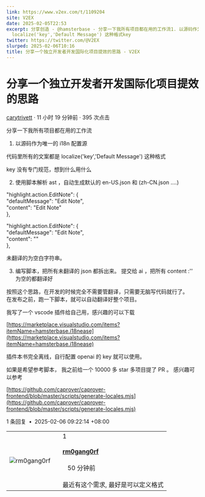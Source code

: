 ```yaml
---
link: https://www.v2ex.com/t/1109204
site: V2EX
date: 2025-02-05T22:53
excerpt: 分享创造 - @hamsterbase - 分享一下我所有项目都在用的工作流1. 以源码作为唯一的 i18n 配置源代码里所有的文案都是
  localize('key','Default Message') 这种格式key
twitter: https://twitter.com/@V2EX
slurped: 2025-02-06T10:16
title: 分享一个独立开发者开发国际化项目提效的思路 - V2EX
---
```

  

# 分享一个独立开发者开发国际化项目提效的思路


[carytrivett](https://github.com/carytrivett) · 11 小时 19 分钟前 · 395 次点击

分享一下我所有项目都在用的工作流  
  
1. 以源码作为唯一的 i18n 配置源  
  
代码里所有的文案都是 localize('key','Default Message') 这种格式  
  
key 没有专门规范，想到什么用什么  
  
  
2. 使用脚本解析 ast ，自动生成默认的 en-US.json 和 (zh-CN.json ....)  
  
"highlight.action.EditNote": {  
"defaultMessage": "Edit Note",  
"content": "Edit Note"  
},  
  
  
"highlight.action.EditNote": {  
"defaultMessage": "Edit Note",  
"content": ""  
},  
  
  
未翻译的为空白字符串。  
  
  
3. 编写脚本，把所有未翻译的 json 都拆出来。 提交给 ai ，把所有 content :'' 为空的都翻译好  
  
  
  
  
按照这个思路，在开发的时候完全不需要管翻译，只需要无脑写代码就行了。  
在发布之前，跑一下脚本，就可以自动翻译好整个项目。  
  
  
  
  
我写了一个 vscode 插件给自己用，感兴趣的可以下载  
  
[https://marketplace.visualstudio.com/items?itemName=hamsterbase.i18nease](https://marketplace.visualstudio.com/items?itemName=hamsterbase.i18nease)  
  
  
插件本书完全离线，自行配置 openai 的 key 就可以使用。  
  
  
  
如果是希望参考脚本， 我之前给一个 10000 多 star 多项目提了 PR 。 感兴趣可以参考  
  
[https://github.com/caprover/caprover-frontend/blob/master/scripts/generate-locales.mjs](https://github.com/caprover/caprover-frontend/blob/master/scripts/generate-locales.mjs)


1 条回复  **•**  2025-02-06 09:22:14 +08:00

|   |   |   |
|---|---|---|
|![rm0gang0rf](https://cdn.v2ex.com/avatar/27a4/eabd/520160_normal.png?m=1711422486)||1<br><br>**[rm0gang0rf](/member/rm0gang0rf)**  <br><br>   50 分钟前<br><br>最近有这个需求, 最好是可以定义格式|
